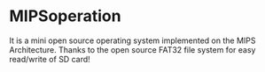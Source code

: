 # MIPSoperation
It is a mini open source operating system implemented on the MIPS Architecture. Thanks to the open source FAT32 file system for easy read/write of SD card!
